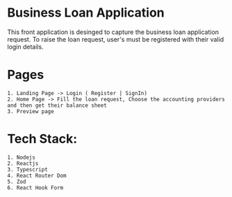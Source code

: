 # Business Loan Application

This front application is desinged to capture the business loan application request. To raise the loan request, user's must be registered with their valid login details.

# Pages
    1. Landing Page -> Login ( Register | SignIn)
    2. Home Page -> Fill the loan request, Choose the accounting providers and then get their balance sheet
    3. Preview page

# Tech Stack:
    1. Nodejs
    2. Reactjs
    3. Typescript
    4. React Router Dom
    5. Zod
    6. React Hook Form
